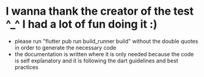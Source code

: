 
# I wanna thank the creator of the test ^_^ I had a lot of fun doing it :)

- please run "flutter pub run build_runner build" without the double quotes in order to generate the necessary code 
- the documentation is written where it is only needed because the code is self explanatory 
and it is following the dart guidelines and best practices
